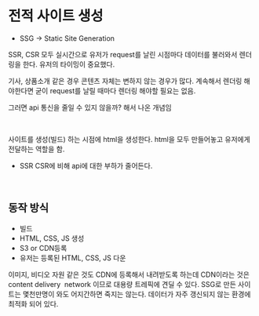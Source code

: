 # 전적 사이트 생성

- SSG -> Static Site Generation

SSR, CSR 모두 실시간으로 유저가 request를 날린 시점마다 데이터를 불러와서 렌더링을 한다. 유저의 타이밍이 중요했다.

기사, 상품소개 같은 경우 콘텐츠 자체는 변하지 않는 경우가 많다. 계속해서 렌더링 해야한다면 굳이 request를 날릴 때마다 렌더링 해야할 필요는 없음.

그러면 api 통신을 줄일 수 있지 않을까? 해서 나온 개념임

<br/>

사이트를 생성(빌드) 하는 시점에 html을 생성한다. html을 모두 만들어놓고 유저에게 전달하는 역할을 함.

- SSR CSR에 비해 api에 대한 부하가 줄어든다.

<br/>

## 동작 방식

- 빌드
- HTML, CSS, JS 생성
- S3 or CDN등록
- 유저는 등록된 HTML, CSS, JS 다운

이미지, 비디오 자원 같은 것도 CDN에 등록해서 내려받도록 하는데 CDN이라는 것은 content delivery  network 이므로 대용량 트레픽에 견딜 수 있다. SSG로 만든 사이트는 몇천만명이 와도 어지간하면 죽지는 않는다. 데이터가 자주 갱신되지 않는 환경에 최적화 되어 있다.

